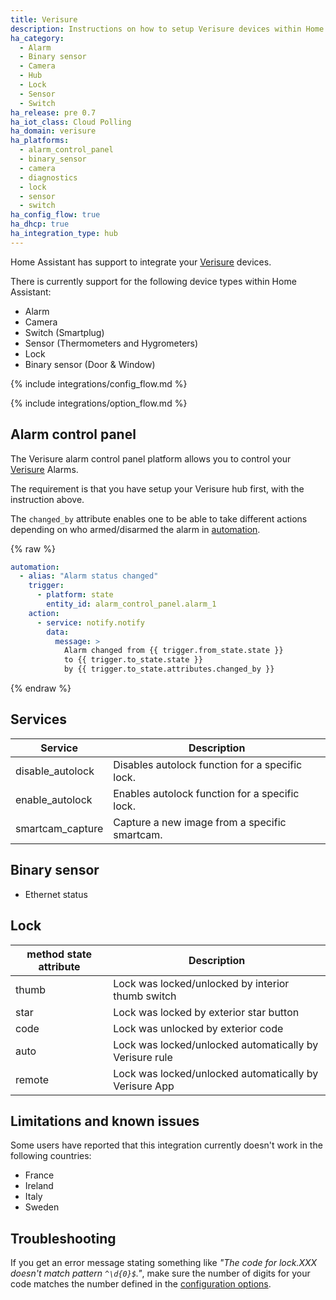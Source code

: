 ```yaml
---
title: Verisure
description: Instructions on how to setup Verisure devices within Home Assistant.
ha_category:
  - Alarm
  - Binary sensor
  - Camera
  - Hub
  - Lock
  - Sensor
  - Switch
ha_release: pre 0.7
ha_iot_class: Cloud Polling
ha_domain: verisure
ha_platforms:
  - alarm_control_panel
  - binary_sensor
  - camera
  - diagnostics
  - lock
  - sensor
  - switch
ha_config_flow: true
ha_dhcp: true
ha_integration_type: hub
---
```


Home Assistant has support to integrate your [Verisure](https://www.verisure.com/) devices.

There is currently support for the following device types within Home Assistant:

- Alarm
- Camera
- Switch (Smartplug)
- Sensor (Thermometers and Hygrometers)
- Lock
- Binary sensor (Door & Window)

{% include integrations/config_flow.md %}

{% include integrations/option_flow.md %}

## Alarm control panel

The Verisure alarm control panel platform allows you to control your [Verisure](https://www.verisure.com/) Alarms.

The requirement is that you have setup your Verisure hub first, with the instruction above.

The `changed_by` attribute enables one to be able to take different actions depending on who armed/disarmed the alarm in [automation](/getting-started/automation/).

{% raw %}

```yaml
automation:
  - alias: "Alarm status changed"
    trigger:
      - platform: state
        entity_id: alarm_control_panel.alarm_1
    action:
      - service: notify.notify
        data:
          message: >
            Alarm changed from {{ trigger.from_state.state }}
            to {{ trigger.to_state.state }}
            by {{ trigger.to_state.attributes.changed_by }}
```

{% endraw %}

## Services

| Service | Description |
| ------- | ----------- |
| disable_autolock | Disables autolock function for a specific lock. |
| enable_autolock | Enables autolock function for a specific lock. |
| smartcam_capture | Capture a new image from a specific smartcam. |

## Binary sensor

- Ethernet status

## Lock

| method state attribute | Description |
| ------- | ----------- |
| thumb | Lock was locked/unlocked by interior thumb switch |
| star | Lock was locked by exterior star button |
| code | Lock was unlocked by exterior code |
| auto | Lock was locked/unlocked automatically by Verisure rule |
| remote | Lock was locked/unlocked automatically by Verisure App |

## Limitations and known issues

Some users have reported that this integration currently doesn't work in the following countries:

- France
- Ireland
- Italy
- Sweden

## Troubleshooting

If you get an error message stating something like *"The code for lock.XXX doesn't match pattern `^\d{0}$`."*, make sure the number of digits for your code matches the number defined in the [configuration options](#options).
